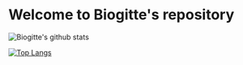 # Welcome to Biogitte's repository

![Biogitte's github stats](https://github-readme-stats.vercel.app/api?username=biogitte&show_icons=true&theme=cobalt)

[![Top Langs](https://github-readme-stats.vercel.app/api/top-langs/?username=biogitte&show_icons=true&theme=cobalt)](https://github.com/biogitte/github-readme-stats)
